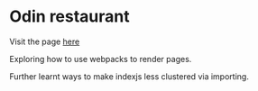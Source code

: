 # Odin restaurant
Visit the page [here](https://anythingzen.github.io/Odin_restaurant/)

Exploring how to use webpacks to render pages. 

Further learnt ways to make indexjs less clustered via importing.